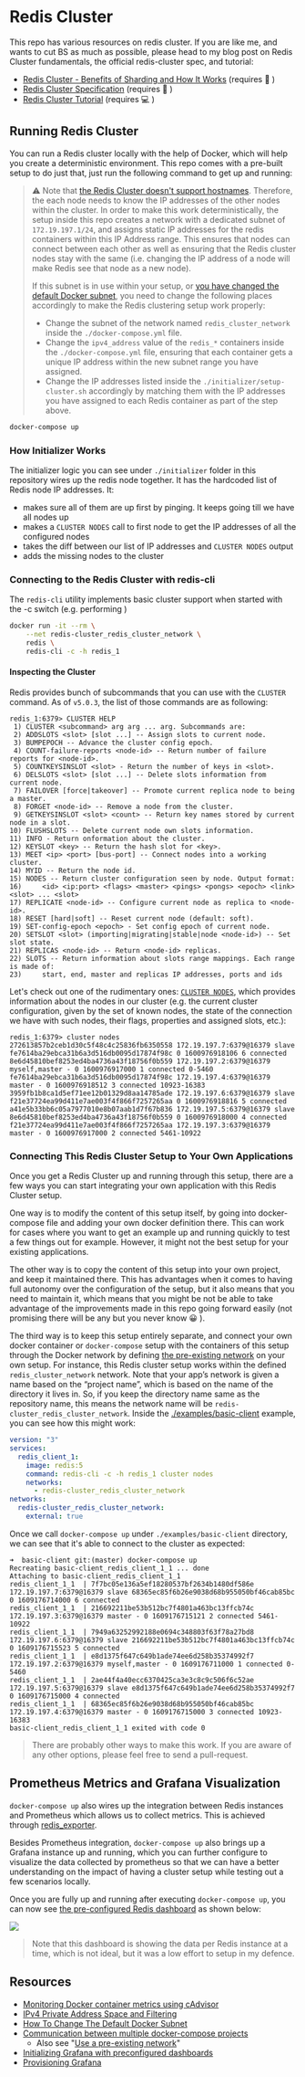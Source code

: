 # Redis Cluster

This repo has various resources on redis cluster. If you are like me, and wants to cut BS as much as possible, please head to my blog post on Redis Cluster fundamentals, the official redis-cluster spec, and tutorial:

 - [Redis Cluster - Benefits of Sharding and How It Works](https://www.tugberkugurlu.com/archive/redis-cluster-benefits-of-sharding-and-how-it-works) (requires 🥃 )
 - [Redis Cluster Specification](https://redis.io/topics/cluster-spec) (requires 🍷 )
 - [Redis Cluster Tutorial](https://redis.io/topics/cluster-tutorial) (requires 💻 )

## Running Redis Cluster

You can run a Redis cluster locally with the help of Docker, which will help you create a deterministic environment. This repo comes with a pre-built setup to do just that, just run the following command to get up and running:

> ⚠️ Note that [the Redis Cluster doesn't support hostnames](https://github.com/redis/redis/issues/2565#issuecomment-99227165). Therefore, the each node needs to know the IP addresses of the other nodes within the cluster. In order to make this work deterministically, the setup inside this repo creates a network with a dedicated subnet of `172.19.197.1/24`, and assigns static IP addresses for the redis containers within this IP Address range. This ensures that nodes can connect between each other as well as ensuring that the Redis cluster nodes stay with the same (i.e. changing the IP address of a node will make Redis see that node as a new node).
>
> If this subnet is in use within your setup, or [you have changed the default Docker subnet](https://support.zenoss.com/hc/en-us/articles/203582809-How-to-Change-the-Default-Docker-Subnet), you need to change the following places accordingly to make the Redis clustering setup work properly:
>
> - Change the subnet of the network named `redis_cluster_network` inside the `./docker-compose.yml` file.
> - Change the `ipv4_address` value of the `redis_*` containers inside the `./docker-compose.yml` file, ensuring that each container gets a unique IP address within the new subnet range you have assigned.
> - Change the IP addresses listed inside the `./initializer/setup-cluster.sh` accordingly by matching them with the IP addresses you have assigned to each Redis container as part of the step above.

```bash
docker-compose up
```

### How Initializer Works

The initializer logic you can see under `./initializer` folder in this repository wires up the redis node together. It has the hardcoded list of
Redis node IP addresses. It:

 - makes sure all of them are up first by pinging. It keeps going till we have all nodes up
 - makes a `CLUSTER NODES` call to first node to get the IP addresses of all the configured nodes
 - takes the diff between our list of IP addresses and `CLUSTER NODES` output
 - adds the missing nodes to the cluster

### Connecting to the Redis Cluster with redis-cli

The `redis-cli` utility implements basic cluster support when started with the -c switch (e.g. performing )

```bash
docker run -it --rm \
    --net redis-cluster_redis_cluster_network \
    redis \
    redis-cli -c -h redis_1
```

#### Inspecting the Cluster

Redis provides bunch of subcommands that you can use with the `CLUSTER` command. As of `v5.0.3`, the list of those commands are as following:

```
redis_1:6379> CLUSTER HELP
 1) CLUSTER <subcommand> arg arg ... arg. Subcommands are:
 2) ADDSLOTS <slot> [slot ...] -- Assign slots to current node.
 3) BUMPEPOCH -- Advance the cluster config epoch.
 4) COUNT-failure-reports <node-id> -- Return number of failure reports for <node-id>.
 5) COUNTKEYSINSLOT <slot> - Return the number of keys in <slot>.
 6) DELSLOTS <slot> [slot ...] -- Delete slots information from current node.
 7) FAILOVER [force|takeover] -- Promote current replica node to being a master.
 8) FORGET <node-id> -- Remove a node from the cluster.
 9) GETKEYSINSLOT <slot> <count> -- Return key names stored by current node in a slot.
10) FLUSHSLOTS -- Delete current node own slots information.
11) INFO - Return onformation about the cluster.
12) KEYSLOT <key> -- Return the hash slot for <key>.
13) MEET <ip> <port> [bus-port] -- Connect nodes into a working cluster.
14) MYID -- Return the node id.
15) NODES -- Return cluster configuration seen by node. Output format:
16)     <id> <ip:port> <flags> <master> <pings> <pongs> <epoch> <link> <slot> ... <slot>
17) REPLICATE <node-id> -- Configure current node as replica to <node-id>.
18) RESET [hard|soft] -- Reset current node (default: soft).
19) SET-config-epoch <epoch> - Set config epoch of current node.
20) SETSLOT <slot> (importing|migrating|stable|node <node-id>) -- Set slot state.
21) REPLICAS <node-id> -- Return <node-id> replicas.
22) SLOTS -- Return information about slots range mappings. Each range is made of:
23)     start, end, master and replicas IP addresses, ports and ids
```

Let's check out one of the rudimentary ones: [`CLUSTER NODES`](https://redis.io/commands/cluster-nodes), which provides information about the nodes in our cluster (e.g. the current cluster configuration, given by the set of known nodes, the state of the connection we have with such nodes, their flags, properties and assigned slots, etc.):

```
redis_1:6379> cluster nodes
272613857b2ceb1d30c5f48c4c25836fb6350558 172.19.197.7:6379@16379 slave fe7614ba29ebca31b6a3d516db0095d17874f98c 0 1600976918106 6 connected
8e6d45810bef8253ed4ba4736a43f18756f0b559 172.19.197.2:6379@16379 myself,master - 0 1600976917000 1 connected 0-5460
fe7614ba29ebca31b6a3d516db0095d17874f98c 172.19.197.4:6379@16379 master - 0 1600976918512 3 connected 10923-16383
3959fb1b8ca1d5ef71ee12b01329d8aa14785ade 172.19.197.6:6379@16379 slave f21e37724ea99d411e7ae003f4f866f7257265aa 0 1600976918816 5 connected
a41e5b33bb6c05a7977010e8b07aab1d7f67b836 172.19.197.5:6379@16379 slave 8e6d45810bef8253ed4ba4736a43f18756f0b559 0 1600976918000 4 connected
f21e37724ea99d411e7ae003f4f866f7257265aa 172.19.197.3:6379@16379 master - 0 1600976917000 2 connected 5461-10922
```

### Connecting This Redis Cluster Setup to Your Own Applications

Once you get a Redis Cluster up and running through this setup, there are a few ways you can start integrating your own application with this Redis Cluster setup.

One way is to modify the content of this setup itself, by going into docker-compose file and adding your own docker definition there. This can work for cases where you want to get an example up and running quickly to test a few things out for example. However, it might not the best setup for your existing applications.

The other way is to copy the content of this setup into your own project, and keep it maintained there. This has advantages when it comes to having full autonomy over the configuration of the setup, but it also means that you need to maintain it, which means that you might be not be able to take advantage of the improvements made in this repo going forward easily (not promising there will be any but you never know 😀 ).

The third way is to keep this setup entirely separate, and connect your own docker container or `docker-compose` setup with the containers of this setup through the Docker network by defining [the pre-existing network](https://docs.docker.com/compose/networking/#use-a-pre-existing-network) on your own setup. For instance, this Redis cluster setup works within the defined `redis_cluster_network` network. Note that your app’s network is given a name based on the “project name”, which is based on the name of the directory it lives in. So, if you keep the directory name same as the repository name, this means the network name will be `redis-cluster_redis_cluster_network`. Inside the [./examples/basic-client](./examples/basic-client) example, you can see how this might work:

```yaml
version: "3"
services:
  redis_client_1:
    image: redis:5
    command: redis-cli -c -h redis_1 cluster nodes
    networks:
      - redis-cluster_redis_cluster_network
networks:
  redis-cluster_redis_cluster_network:
    external: true
```

Once we call `docker-compose up` under `./examples/basic-client` directory, we can see that it's able to connect to the cluster as expected:

```
➜  basic-client git:(master) docker-compose up
Recreating basic-client_redis_client_1_1 ... done
Attaching to basic-client_redis_client_1_1
redis_client_1_1  | 7f7bc05e136a5ef18280537bf2634b1480df586e 172.19.197.7:6379@16379 slave 68365ec85f6b26e9038d68b955050bf46cab85bc 0 1609176714000 6 connected
redis_client_1_1  | 216692211be53b512bc7f4801a463bc13ffcb74c 172.19.197.3:6379@16379 master - 0 1609176715121 2 connected 5461-10922
redis_client_1_1  | 7949a63252992188e0694c348803f63f78a27bd8 172.19.197.6:6379@16379 slave 216692211be53b512bc7f4801a463bc13ffcb74c 0 1609176715523 5 connected
redis_client_1_1  | e8d1375f647c649b1ade74ee6d258b35374992f7 172.19.197.2:6379@16379 myself,master - 0 1609176711000 1 connected 0-5460
redis_client_1_1  | 2ae44f4a40ecc6370425ca3e3c8c9c506f6c52ae 172.19.197.5:6379@16379 slave e8d1375f647c649b1ade74ee6d258b35374992f7 0 1609176715000 4 connected
redis_client_1_1  | 68365ec85f6b26e9038d68b955050bf46cab85bc 172.19.197.4:6379@16379 master - 0 1609176715000 3 connected 10923-16383
basic-client_redis_client_1_1 exited with code 0
```

> There are probably other ways to make this work. If you are aware of any other options, please feel free to send a pull-request.

## Prometheus Metrics and Grafana Visualization

`docker-compose up` also wires up the integration between Redis instances and Prometheus which allows us to collect metrics. This is achieved through [redis_exporter](https://github.com/oliver006/redis_exporter).

Besides Prometheus integration, `docker-compose up` also brings up a Grafana instance up and running, which you can further configure to visualize the data collected by prometheus so that we can have a better understanding on the impact of having a cluster setup while testing out a few scenarios locally.

Once you are fully up and running after executing `docker-compose up`, you can now see [the pre-configured Redis dashboard](https://grafana.com/grafana/dashboards/763) as shown below:

![](./.images/screencapture-localhost-3000-d-NrFM77KMz-redis-dashboard-for-prometheus-redis-exporter-1-x-2020-09-25-13_11_45.png)

> Note that this dashboard is showing the data per Redis instance at a time, which is not ideal, but it was a low effort to setup in my defence.

## Resources

 - [Monitoring Docker container metrics using cAdvisor](https://prometheus.io/docs/guides/cadvisor/)
 - [IPv4 Private Address Space and Filtering](https://www.arin.net/reference/research/statistics/address_filters/)
 - [How To Change The Default Docker Subnet](https://support.zenoss.com/hc/en-us/articles/203582809-How-to-Change-the-Default-Docker-Subnet)
 - [Communication between multiple docker-compose projects](https://stackoverflow.com/a/38089080/463785)
    - Also see "[Use a pre-existing network](https://docs.docker.com/compose/networking/#use-a-pre-existing-network)"
 - [Initializing Grafana with preconfigured dashboards](https://ops.tips/blog/initialize-grafana-with-preconfigured-dashboards/)
 - [Provisioning Grafana](https://grafana.com/docs/grafana/latest/administration/provisioning/)
